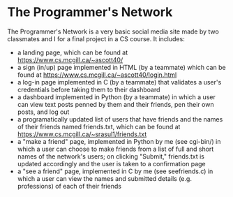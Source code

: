 # The Programmer's Network
The Programmer's Network is a very basic social media site made by two classmates and I for a final project in a CS course. It includes:
+ a landing page, which can be found at https://www.cs.mcgill.ca/~ascott40/
+ a sign (in/up) page implemented in HTML (by a teammate) which can be found at https://www.cs.mcgill.ca/~ascott40/login.html
+ a log-in page implemented in C (by a teammate) that validates a user's credentials before taking them to their dashboard
+ a dashboard implemented in Python (by a teammate) in which a user can view text posts penned by them and their friends, pen their own posts, and log out
+ a programatically updated list of users that have friends and the names of their friends named friends.txt, which can be found at https://www.cs.mcgill.ca/~srasul1/friends.txt
+ a "make a friend" page, implemented in Python by me (see cgi-bin/) in which a user can choose to make friends from a list of full and short names of the network's users; on clicking "Submit," friends.txt is updated accordingly and the user is taken to a confirmation page
+ a "see a friend" page, implemented in C by me (see seefriends.c) in which a user can view the names and submitted details (e.g. professions) of each of their friends
